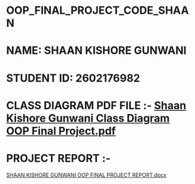 # OOP_FINAL_PROJECT_CODE_SHAAN

# NAME: SHAAN KISHORE GUNWANI
# STUDENT ID: 2602176982 

# CLASS DIAGRAM PDF FILE :- [Shaan Kishore Gunwani Class Diagram OOP Final Project.pdf](https://github.com/ShaanGunwani/OOP_FINAL_PROJECT_CODE_SHAAN/files/11717425/Shaan.Kishore.Gunwani.Class.Diagram.OOP.Final.Project.pdf)

# PROJECT REPORT :- 


[SHAAN KISHORE GUNWANI OOP FINAL PROJECT REPORT.docx](https://github.com/ShaanGunwani/OOP_FINAL_PROJECT_CODE_SHAAN/files/11748250/SHAAN.KISHORE.GUNWANI.OOP.FINAL.PROJECT.REPORT.docx)
